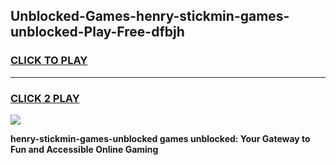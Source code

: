 
## Unblocked-Games-henry-stickmin-games-unblocked-Play-Free-dfbjh
<h3>
<a href="https://premium76.site?title=henry-stickmin-games-unblocked&ref=15A">CLICK TO PLAY</a></h3>
<hr>

<h3>
<a href="https://premium76.site?title=henry-stickmin-games-unblocked&ref=15A">CLICK 2 PLAY</a>
  
</h3>

<a href="https://premium76.site?title=henry-stickmin-games-unblocked&ref=15A"><img src="https://clearcache.store/games.png"></a>


**henry-stickmin-games-unblocked games unblocked: Your Gateway to Fun and Accessible Online Gaming**
